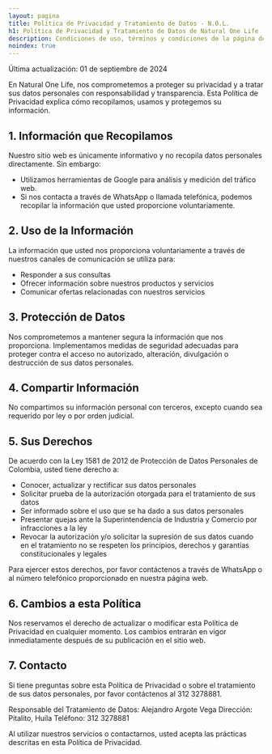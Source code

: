 ```yaml
---
layout: pagina
title: Política de Privacidad y Tratamiento de Datos - N.O.L.
h1: Política de Privacidad y Tratamiento de Datos de Natural One Life
description: Condiciones de uso, términos y condiciones de la página de Natural One Life.
noindex: true
---
```

Última actualización: 01 de septiembre de 2024

En Natural One Life, nos comprometemos a proteger su privacidad y a tratar sus datos personales con responsabilidad y transparencia. Esta Política de Privacidad explica cómo recopilamos, usamos y protegemos su información.

## 1. Información que Recopilamos

Nuestro sitio web es únicamente informativo y no recopila datos personales directamente. Sin embargo:

- Utilizamos herramientas de Google para análisis y medición del tráfico web.
- Si nos contacta a través de WhatsApp o llamada telefónica, podemos recopilar la información que usted proporcione voluntariamente.

## 2. Uso de la Información

La información que usted nos proporciona voluntariamente a través de nuestros canales de comunicación se utiliza para:

- Responder a sus consultas
- Ofrecer información sobre nuestros productos y servicios
- Comunicar ofertas relacionadas con nuestros servicios

## 3. Protección de Datos

Nos comprometemos a mantener segura la información que nos proporciona. Implementamos medidas de seguridad adecuadas para proteger contra el acceso no autorizado, alteración, divulgación o destrucción de sus datos personales.

## 4. Compartir Información

No compartimos su información personal con terceros, excepto cuando sea requerido por ley o por orden judicial.

## 5. Sus Derechos

De acuerdo con la Ley 1581 de 2012 de Protección de Datos Personales de Colombia, usted tiene derecho a:

- Conocer, actualizar y rectificar sus datos personales
- Solicitar prueba de la autorización otorgada para el tratamiento de sus datos
- Ser informado sobre el uso que se ha dado a sus datos personales
- Presentar quejas ante la Superintendencia de Industria y Comercio por infracciones a la ley
- Revocar la autorización y/o solicitar la supresión de sus datos cuando en el tratamiento no se respeten los principios, derechos y garantías constitucionales y legales

Para ejercer estos derechos, por favor contáctenos a través de WhatsApp o al número telefónico proporcionado en nuestra página web.

## 6. Cambios a esta Política

Nos reservamos el derecho de actualizar o modificar esta Política de Privacidad en cualquier momento. Los cambios entrarán en vigor inmediatamente después de su publicación en el sitio web.

## 7. Contacto

Si tiene preguntas sobre esta Política de Privacidad o sobre el tratamiento de sus datos personales, por favor contáctenos al 312 3278881.

Responsable del Tratamiento de Datos:
Alejandro Argote Vega
Dirección: Pitalito, Huila
Teléfono: 312 3278881

Al utilizar nuestros servicios o contactarnos, usted acepta las prácticas descritas en esta Política de Privacidad.
